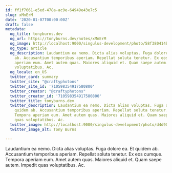 ```yaml
---
id: ff1f7661-e5ed-478a-ac9e-64949e43e7c5
slug: xMnErM
date: '2020-01-07T00:00:00Z'
draft: false
metadata:
  og_title: tonyburns.dev
  og_url: https://tonyburns.dev/notes/xMnErM
  og_image: http://localhost:9000/singulus-development/photo/58f380414bbd67653d0fe2bf14b4ece0.jpeg
  og_type: article
  og_description: Laudantium ea nemo. Dicta alias voluptas. Fuga dolore ea. Et quidem
    ab. Accusantium temporibus aperiam. Repellat soluta tenetur. Ex eos cumque. Tempora
    aperiam eum. Amet autem quas. Maiores aliquid et. Quam saepe autem. Impedit quas
    voluptatibus. Ac.
  og_locale: en_US
  twitter_card: summary
  twitter_site: "@craftyphotons"
  twitter_site_id: '710598354917580800'
  twitter_creator: "@craftyphotons"
  twitter_creator_id: '710598354917580800'
  twitter_title: tonyburns.dev
  twitter_description: Laudantium ea nemo. Dicta alias voluptas. Fuga dolore ea. Et
    quidem ab. Accusantium temporibus aperiam. Repellat soluta tenetur. Ex eos cumque.
    Tempora aperiam eum. Amet autem quas. Maiores aliquid et. Quam saepe autem. Impedit
    quas voluptatibus. Ac.
  twitter_image: http://localhost:9000/singulus-development/photo/d4d90e1ca63a3a7341caeb48014d2739.jpeg
  twitter_image_alt: Tony Burns

---
```


Laudantium ea nemo. Dicta alias voluptas. Fuga dolore ea. Et quidem ab. Accusantium temporibus aperiam. Repellat soluta tenetur. Ex eos cumque. Tempora aperiam eum. Amet autem quas. Maiores aliquid et. Quam saepe autem. Impedit quas voluptatibus. Ac.

